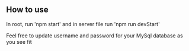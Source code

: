 ## How to use

In root, run 'npm start' and in server file run 'npm run devStart'

Feel free to update username and password for your MySql database as you see fit


